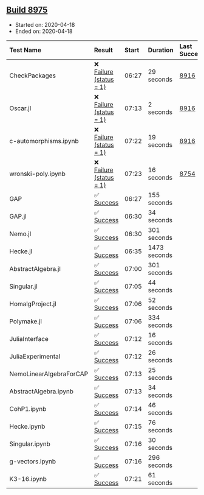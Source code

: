 ## [Build 8975](https://oscarci.mathematik.uni-kl.de/job/oscar/8975/)

* Started on: 2020-04-18
* Ended on: 2020-04-18

| Test Name    | Result | Start | Duration | Last Success | First Failure |
|:-------------|:-------|:------|:---------|:-------------|:--------------|
| CheckPackages | ❌ [Failure (status = 1)](https://oscarci.mathematik.uni-kl.de/job/oscar/8975/artifact/logs/build-8975/CheckPackages.log) | 06:27 | 29 seconds | [8916](https://oscarci.mathematik.uni-kl.de/job/oscar/8916/) | [8920](https://oscarci.mathematik.uni-kl.de/job/oscar/8920/) |
| Oscar.jl | ❌ [Failure (status = 1)](https://oscarci.mathematik.uni-kl.de/job/oscar/8975/artifact/logs/build-8975/Oscar.jl.log) | 07:13 | 2 seconds | [8916](https://oscarci.mathematik.uni-kl.de/job/oscar/8916/) | [8920](https://oscarci.mathematik.uni-kl.de/job/oscar/8920/) |
| c-automorphisms.ipynb | ❌ [Failure (status = 1)](https://oscarci.mathematik.uni-kl.de/job/oscar/8975/artifact/logs/build-8975/c-automorphisms.ipynb.log) | 07:22 | 19 seconds | [8916](https://oscarci.mathematik.uni-kl.de/job/oscar/8916/) | [8920](https://oscarci.mathematik.uni-kl.de/job/oscar/8920/) |
| wronski-poly.ipynb | ❌ [Failure (status = 1)](https://oscarci.mathematik.uni-kl.de/job/oscar/8975/artifact/logs/build-8975/wronski-poly.ipynb.log) | 07:23 | 16 seconds | [8754](https://oscarci.mathematik.uni-kl.de/job/oscar/8754/) | [8755](https://oscarci.mathematik.uni-kl.de/job/oscar/8755/) |
| GAP | ✅ [Success](https://oscarci.mathematik.uni-kl.de/job/oscar/8975/artifact/logs/build-8975/GAP.log) | 06:27 | 155 seconds |  |  |
| GAP.jl | ✅ [Success](https://oscarci.mathematik.uni-kl.de/job/oscar/8975/artifact/logs/build-8975/GAP.jl.log) | 06:30 | 34 seconds |  |  |
| Nemo.jl | ✅ [Success](https://oscarci.mathematik.uni-kl.de/job/oscar/8975/artifact/logs/build-8975/Nemo.jl.log) | 06:30 | 301 seconds |  |  |
| Hecke.jl | ✅ [Success](https://oscarci.mathematik.uni-kl.de/job/oscar/8975/artifact/logs/build-8975/Hecke.jl.log) | 06:35 | 1473 seconds |  |  |
| AbstractAlgebra.jl | ✅ [Success](https://oscarci.mathematik.uni-kl.de/job/oscar/8975/artifact/logs/build-8975/AbstractAlgebra.jl.log) | 07:00 | 301 seconds |  |  |
| Singular.jl | ✅ [Success](https://oscarci.mathematik.uni-kl.de/job/oscar/8975/artifact/logs/build-8975/Singular.jl.log) | 07:05 | 44 seconds |  |  |
| HomalgProject.jl | ✅ [Success](https://oscarci.mathematik.uni-kl.de/job/oscar/8975/artifact/logs/build-8975/HomalgProject.jl.log) | 07:06 | 52 seconds |  |  |
| Polymake.jl | ✅ [Success](https://oscarci.mathematik.uni-kl.de/job/oscar/8975/artifact/logs/build-8975/Polymake.jl.log) | 07:06 | 334 seconds |  |  |
| JuliaInterface | ✅ [Success](https://oscarci.mathematik.uni-kl.de/job/oscar/8975/artifact/logs/build-8975/JuliaInterface.log) | 07:12 | 16 seconds |  |  |
| JuliaExperimental | ✅ [Success](https://oscarci.mathematik.uni-kl.de/job/oscar/8975/artifact/logs/build-8975/JuliaExperimental.log) | 07:12 | 26 seconds |  |  |
| NemoLinearAlgebraForCAP | ✅ [Success](https://oscarci.mathematik.uni-kl.de/job/oscar/8975/artifact/logs/build-8975/NemoLinearAlgebraForCAP.log) | 07:13 | 25 seconds |  |  |
| AbstractAlgebra.ipynb | ✅ [Success](https://oscarci.mathematik.uni-kl.de/job/oscar/8975/artifact/logs/build-8975/AbstractAlgebra.ipynb.log) | 07:13 | 34 seconds |  |  |
| CohP1.ipynb | ✅ [Success](https://oscarci.mathematik.uni-kl.de/job/oscar/8975/artifact/logs/build-8975/CohP1.ipynb.log) | 07:14 | 46 seconds |  |  |
| Hecke.ipynb | ✅ [Success](https://oscarci.mathematik.uni-kl.de/job/oscar/8975/artifact/logs/build-8975/Hecke.ipynb.log) | 07:15 | 76 seconds |  |  |
| Singular.ipynb | ✅ [Success](https://oscarci.mathematik.uni-kl.de/job/oscar/8975/artifact/logs/build-8975/Singular.ipynb.log) | 07:16 | 30 seconds |  |  |
| g-vectors.ipynb | ✅ [Success](https://oscarci.mathematik.uni-kl.de/job/oscar/8975/artifact/logs/build-8975/g-vectors.ipynb.log) | 07:16 | 296 seconds |  |  |
| K3-16.ipynb | ✅ [Success](https://oscarci.mathematik.uni-kl.de/job/oscar/8975/artifact/logs/build-8975/K3-16.ipynb.log) | 07:21 | 61 seconds |  |  |
